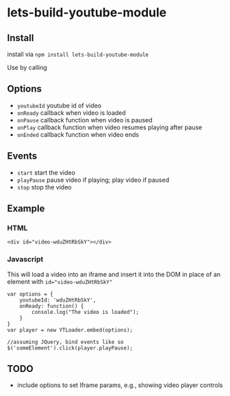 # lets-build-youtube-module

## Install

install via `npm install lets-build-youtube-module`

Use by calling 

## Options
- `youtubeId` youtube id of video
- `onReady` callback when video is loaded
- `onPause` callback function when video is paused
- `onPlay` callback function when video resumes playing after pause
- `onEnded` callback function when video ends

## Events
- `start` start the video
- `playPause` pause video if playing; play video if paused
- `stop` stop the video

## Example


### HTML
```
<div id="video-wduZHtRbSkY"></div>
```

### Javascript
This will load a video into an iframe and insert it into the DOM in place of an element with `id="video-wduZHtRbSkY"`

```
var options = {
	youtubeId: 'wduZHtRbSkY',
	onReady: function() {
		console.log("The video is loaded");
	}
}
var player = new YTLoader.embed(options);

//assuming JQuery, bind events like so
$('someElement').click(player.playPause);

```

## TODO
- include options to set Iframe params, e.g., showing video player controls
